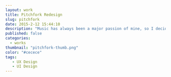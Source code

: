 ```yaml
---
layout: work
title: Pitchfork Redesign
slug: pitchfork
date: 2015-2-12 15:44:10
description: "Music has always been a major passion of mine, so I decided to redesign one of my favorite sites. I felt it needed to become responsive and focus on usability. The current site is very closed in, which can appear small on modern screen sizes. I wanted to make the navigation more noticeable, and easier to use. Another major goal of the redesign was to give it more of a modern vibe pushing the music/artists up front."
published: false
categories:
  - works
thumbnail: "pitchfork-thumb.png"
color: "#cecece"
tags:
   - UX Design
   - UI Design
---
```


<div class="container">
  <div class="grid">
    <img src="/img/work/pitchfork/pitchfork-1.png" alt="">
    <img src="/img/work/pitchfork/pitchfork-2.png" alt="">
    <img src="/img/work/pitchfork/pitchfork-3.png" alt="">
    <img src="/img/work/pitchfork/pitchfork-4.png" alt="">
    <img src="/img/work/pitchfork/pitchfork-5.png" alt="">
    <img src="/img/work/pitchfork/pitchfork-6.png" alt="">
    <img src="/img/work/pitchfork/pitchfork-7.png" alt="">
  </div>
</div>
